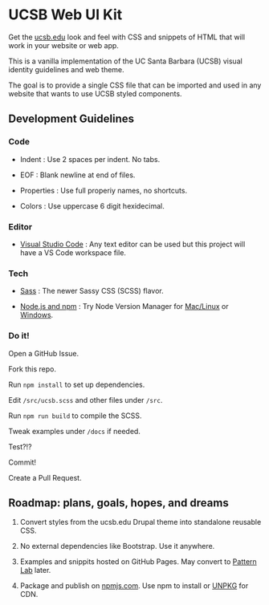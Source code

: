 # UCSB Web UI Kit 

Get the [ucsb.edu](https://www.ucsb.edu/) look and feel with CSS and snippets of HTML that will work in your website or web app.

This is a vanilla implementation of the UC Santa Barbara (UCSB) visual identity guidelines and web theme.

The goal is to provide a single CSS file that can be imported and used in any website that wants to use UCSB styled components.

## Development Guidelines

### Code

- Indent : Use 2 spaces per indent. No tabs.

- EOF : Blank newline at end of files.

- Properties : Use full properiy names, no shortcuts.

- Colors : Use uppercase 6 digit hexidecimal.

### Editor

- [Visual Studio Code](https://code.visualstudio.com/) : Any text editor can be used but this project will have a VS Code workspace file.

### Tech

- [Sass](https://sass-lang.com/) : The newer Sassy CSS (SCSS) flavor.

- [Node.js and npm](https://nodejs.org/en/) : Try Node Version Manager for [Mac/Linux](https://github.com/creationix/nvm) or [Windows](https://github.com/coreybutler/nvm-windows).

### Do it!

Open a GitHub Issue.

Fork this repo.

Run `npm install` to set up dependencies.

Edit `/src/ucsb.scss` and other files under `/src`.

Run `npm run build` to compile the SCSS.

Tweak examples under `/docs` if needed.

Test?!?

Commit!

Create a Pull Request.


## Roadmap: plans, goals, hopes, and dreams

1. Convert styles from the ucsb.edu Drupal theme into standalone reusable CSS.

2. No external dependencies like Bootstrap. Use it anywhere.

3. Examples and snippits hosted on GitHub Pages. May convert to [Pattern Lab](https://patternlab.io/) later.

4. Package and publish on [npmjs.com](https://www.npmjs.com/org/ucsantabarbara). Use npm to install or [UNPKG](https://unpkg.com/) for CDN.

